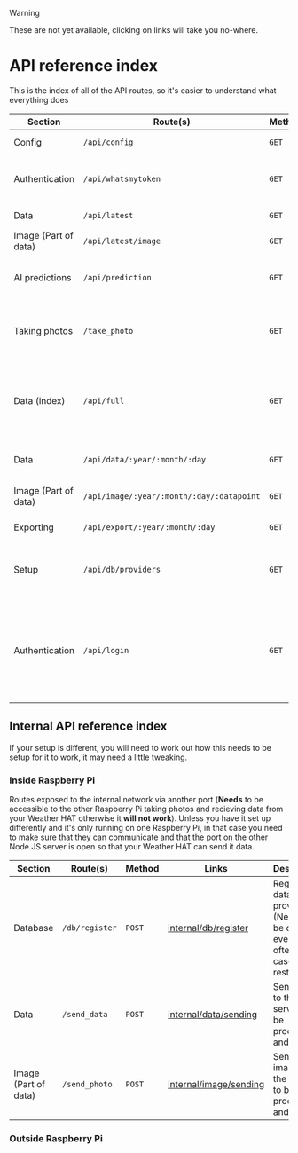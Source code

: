 >[!WARNING]
>These are not yet available, clicking on links will take you no-where.

# API reference index
This is the index of all of the API routes, so it's easier to understand what everything does

| Section              | Route(s)                                  | Method | Links                                    | Description                                                                                           |
| -------------------- | ----------------------------------------- | ------ | ---------------------------------------- | ----------------------------------------------------------------------------------------------------- |
| Config               | `/api/config`                             | `GET`  | [config](/api/config.md)                 | Fetches the config                                                                                    |
| Authentication       | `/api/whatsmytoken`                       | `GET`  | [whatsmytoken](/api/whatsmytoken.md)     | Fetches the token of the user requesting it                                                           |
| Data                 | `/api/latest`                             | `GET`  | [latest](/api/latest.md)                 | Fetches the latest data                                                                               |
| Image (Part of data) | `/api/latest/image`                       | `GET`  | [latest/image](/api/latest/image.md)     | Fetches the latest image                                                                              |
| AI predictions       | `/api/prediction`                         | `GET`  | [prediction](/api/prediction.md)         | Fetches the latest AI prediction (If enabled)                                                         |
| Taking photos        | `/take_photo`                             | `GET`  | [take_photo](/api/take_photo.md)         | Sends a photo request and recieves the image                                                          |
| Data (index)         | `/api/full`                               | `GET`  | [full](/api/full.md)                     | Fetches the index for all of the data (May get deprecated at some point)                              |
| Data                 | `/api/data/:year/:month/:day`             | `GET`  | [data/fetching](/api/data/fetching.md)   | Fetches an entire days worth of data                                                                  |
| Image (Part of data) | `/api/image/:year/:month/:day/:datapoint` | `GET`  | [image/fetching](/api/image/fetching.md) | Fetches an individual image                                                                           |
| Exporting            | `/api/export/:year/:month/:day`           | `GET`  | [export](/api/export.md)                 | Exports a day worth of data                                                                           |
| Setup                | `/api/db/providers`                       | `GET`  | [db/providers](/api/db/providers.md)     | Fetches all of the available (registered) database providers                                          |
| Authentication       | `/api/login`                              | `GET`  | [authentication](/api/authentication.md) | Authenticates a user (And gives a token as well as a cookie), will probably be re-done before release |

## Internal API reference index
If your setup is different, you will need to work out how this needs to be setup for it to work, it may need a little tweaking.

### Inside Raspberry Pi
Routes exposed to the internal network via another port (**Needs** to be accessible to the other Raspberry Pi taking photos and recieving data from your Weather HAT otherwise it **will not work**).
Unless you have it set up differently and it's only running on one Raspberry Pi, in that case you need to make sure that they can communicate and that the port on the other Node.JS server is open so that your Weather HAT can send it data.

| Section              | Route(s)       | Method | Links                                                    | Description                                                                         |
| -------------------- | -------------- | ------ | -------------------------------------------------------- | ----------------------------------------------------------------------------------- |
| Database             | `/db/register` | `POST` | [internal/db/register](/api/internal/db/register.md)     | Registers a database provider (Needs to be done every so often in case it restarts) |
| Data                 | `/send_data`   | `POST` | [internal/data/sending](/api/internal/data/sending.md)   | Sends data to the server to be processed and saved                                  |
| Image (Part of data) | `/send_photo`  | `POST` | [internal/image/sending](/api/internal/image/sending.md) | Sends an image to the server to be processed and saved                              |

### Outside Raspberry Pi